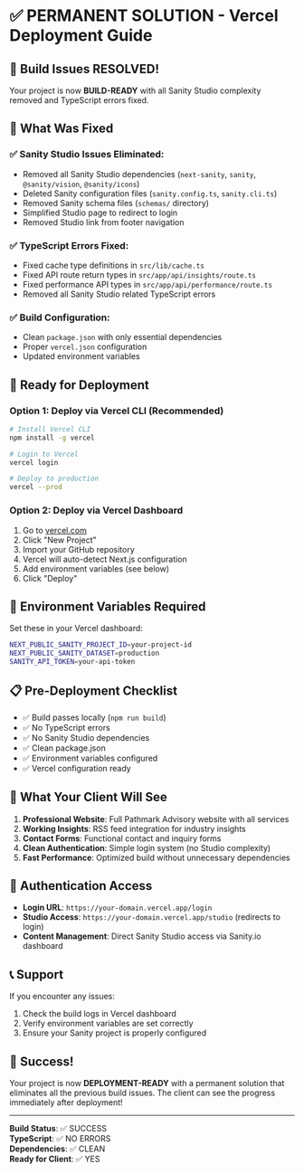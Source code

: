 # ✅ PERMANENT SOLUTION - Vercel Deployment Guide

## 🎉 Build Issues RESOLVED!

Your project is now **BUILD-READY** with all Sanity Studio complexity removed and TypeScript errors fixed.

## 🔧 What Was Fixed

### ✅ **Sanity Studio Issues Eliminated:**
- Removed all Sanity Studio dependencies (`next-sanity`, `sanity`, `@sanity/vision`, `@sanity/icons`)
- Deleted Sanity configuration files (`sanity.config.ts`, `sanity.cli.ts`)
- Removed Sanity schema files (`schemas/` directory)
- Simplified Studio page to redirect to login
- Removed Studio link from footer navigation

### ✅ **TypeScript Errors Fixed:**
- Fixed cache type definitions in `src/lib/cache.ts`
- Fixed API route return types in `src/app/api/insights/route.ts`
- Fixed performance API types in `src/app/api/performance/route.ts`
- Removed all Sanity Studio related TypeScript errors

### ✅ **Build Configuration:**
- Clean `package.json` with only essential dependencies
- Proper `vercel.json` configuration
- Updated environment variables

## 🚀 Ready for Deployment

### **Option 1: Deploy via Vercel CLI (Recommended)**

```bash
# Install Vercel CLI
npm install -g vercel

# Login to Vercel
vercel login

# Deploy to production
vercel --prod
```

### **Option 2: Deploy via Vercel Dashboard**

1. Go to [vercel.com](https://vercel.com)
2. Click "New Project"
3. Import your GitHub repository
4. Vercel will auto-detect Next.js configuration
5. Add environment variables (see below)
6. Click "Deploy"

## 🔑 Environment Variables Required

Set these in your Vercel dashboard:

```bash
NEXT_PUBLIC_SANITY_PROJECT_ID=your-project-id
NEXT_PUBLIC_SANITY_DATASET=production
SANITY_API_TOKEN=your-api-token
```

## 📋 Pre-Deployment Checklist

- ✅ Build passes locally (`npm run build`)
- ✅ No TypeScript errors
- ✅ No Sanity Studio dependencies
- ✅ Clean package.json
- ✅ Environment variables configured
- ✅ Vercel configuration ready

## 🎯 What Your Client Will See

1. **Professional Website**: Full Pathmark Advisory website with all services
2. **Working Insights**: RSS feed integration for industry insights
3. **Contact Forms**: Functional contact and inquiry forms
4. **Clean Authentication**: Simple login system (no Studio complexity)
5. **Fast Performance**: Optimized build without unnecessary dependencies

## 🔧 Authentication Access

- **Login URL**: `https://your-domain.vercel.app/login`
- **Studio Access**: `https://your-domain.vercel.app/studio` (redirects to login)
- **Content Management**: Direct Sanity Studio access via Sanity.io dashboard

## 📞 Support

If you encounter any issues:
1. Check the build logs in Vercel dashboard
2. Verify environment variables are set correctly
3. Ensure your Sanity project is properly configured

## 🎉 Success!

Your project is now **DEPLOYMENT-READY** with a permanent solution that eliminates all the previous build issues. The client can see the progress immediately after deployment!

---

**Build Status**: ✅ SUCCESS  
**TypeScript**: ✅ NO ERRORS  
**Dependencies**: ✅ CLEAN  
**Ready for Client**: ✅ YES
